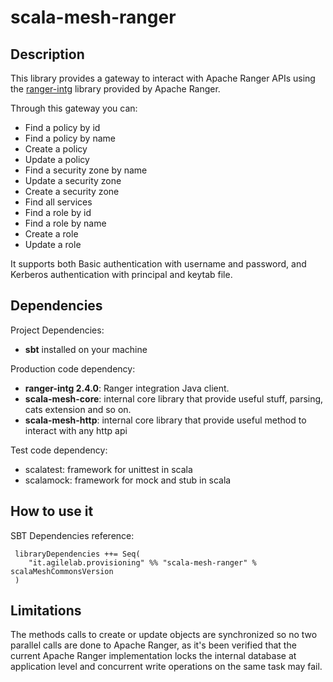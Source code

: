 # scala-mesh-ranger

## Description

This library provides a gateway to interact with Apache Ranger APIs using the [ranger-intg](https://github.com/apache/ranger/tree/master/intg/src/main/java) library provided by Apache Ranger.

Through this gateway you can:
* Find a policy by id
* Find a policy by name
* Create a policy
* Update a policy
* Find a security zone by name
* Update a security zone
* Create a security zone
* Find all services
* Find a role by id
* Find a role by name
* Create a role
* Update a role

It supports both Basic authentication with username and password, and Kerberos authentication with principal and keytab file.

## Dependencies

Project Dependencies:

* **sbt** installed on your machine

Production code dependency:

* **ranger-intg 2.4.0**: Ranger integration Java client.
* **scala-mesh-core**: internal core library that provide useful stuff, parsing, cats extension and so on.
* **scala-mesh-http**: internal core library that provide useful method to interact with any http api

Test code dependency:

* scalatest: framework for unittest in scala
* scalamock: framework for mock and stub in scala


## How to use it

SBT Dependencies reference:

```
 libraryDependencies ++= Seq(
    "it.agilelab.provisioning" %% "scala-mesh-ranger" % scalaMeshCommonsVersion
 )
```

## Limitations

The methods calls to create or update objects are synchronized so no two parallel calls are done to Apache Ranger, as it's been verified that the current Apache Ranger implementation locks the internal database at application level and concurrent write operations on the same task may fail.